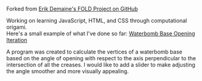 Forked from [Erik Demaine's FOLD Project on GitHub](https://github.com/edemaine/fold)

Working on learning JavaScript, HTML, and CSS through computational origami.  
Here's a small example of what I've done so far: [Waterbomb Base Opening Iteration](https://abacusta.github.io/fold/examples/foldviewer.html)

A program was created to calculate the vertices of a waterbomb base based on the angle of opening with respect to the axis perpendicular to the intersection of all the creases.
I would like to add a slider to make adjusting the angle smoother and more visually appealing. 

